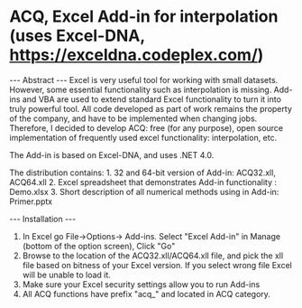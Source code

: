# ACQ, Excel Add-in for interpolation (uses Excel-DNA, https://exceldna.codeplex.com/)

--- Abstract --- 
Excel is very useful tool for working with small datasets. However, some essential functionality such as interpolation is missing. Add-ins and VBA are used to extend standard Excel functionality to turn it into truly powerful tool. All code developed as part of work remains the property of the company, and have to be implemented when changing jobs. Therefore, I decided to develop ACQ: free (for any purpose), open source implementation of frequently used excel functionality: interpolation, etc. 

The Add-in is based on Excel-DNA, and uses .NET 4.0.

The distribution contains: 
	1. 32 and 64-bit version of Add-in: ACQ32.xll, ACQ64.xll
	2. Excel spreadsheet that demonstrates Add-in functionality : Demo.xlsx
	3. Short description of all numerical methods using in Add-in: Primer.pptx 
	

--- Installation ---
1. In Excel go File->Options-> Add-ins. Select "Excel Add-in" in Manage (bottom of the option screen), Click "Go"    
2. Browse to the location of the ACQ32.xll/ACQ64.xll file, and pick the xll file based on bitness of your Excel version. If you select wrong file Excel will be unable to load it.
3. Make sure your Excel security settings allow you to run Add-ins 
4. All ACQ functions have prefix "acq_" and located in ACQ category.
    

